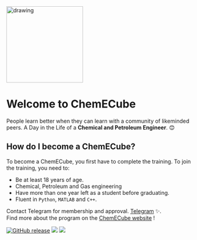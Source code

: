 <img src="https://s22.picofile.com/file/8449686676/SHUNI.png" alt="drawing" width="200"/>

# Welcome to ChemECube

People learn better when they can learn with a community of likeminded peers. A Day in the Life of a **Chemical and Petroleum Engineer**. 😊
## How do I become a ChemECube?

To become a ChemECube, you first have to complete the training. To join the training, you need to:
- Be at least 18 years of age.
- Chemical, Petroleum and Gas engineering
- Have more than one year left as a student before graduating.
- Fluent in ``` Python ```, ```MATLAB``` and ```C++```.

Contact Telegram for membership and approval. [Telegram](https://t.me/koroshkorosh1) ✨.\
Find more about the program on the [ChemECube website](http://kut.st/PersonalWebsite/) !

[![GitHub release](https://img.shields.io/github/release/koroshkorosh1/CV?label=Resume&logo=github&style=for-the-badge)](https://github.com/koroshkorosh1/CV/blob/main/CV.pdf)
[<img src="https://img.shields.io/badge/linkedin-%230077B5.svg?&style=for-the-badge&logo=linkedin&logoColor=white" />](https://www.linkedin.com/in/koroshkorosh1/)
[<img src = "https://img.shields.io/badge/instagram-%23E4405F.svg?&style=for-the-badge&logo=instagram&logoColor=white">](https://www.instagram.com/koroshkorosh1/)
